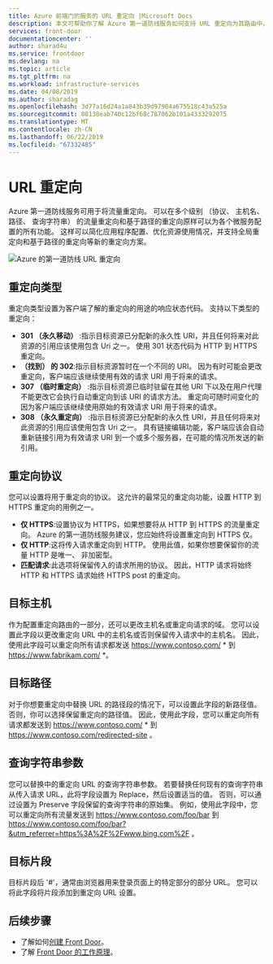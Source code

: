 ```yaml
---
title: Azure 前端门的服务的 URL 重定向 |Microsoft Docs
description: 本文可帮助你了解 Azure 第一道防线服务如何支持 URL 重定向为其路由中，如果配置。
services: front-door
documentationcenter: ''
author: sharad4u
ms.service: frontdoor
ms.devlang: na
ms.topic: article
ms.tgt_pltfrm: na
ms.workload: infrastructure-services
ms.date: 04/08/2019
ms.author: sharadag
ms.openlocfilehash: 3d77a16d24a1a843b39d97904a675518c43a525a
ms.sourcegitcommit: 08138eab740c12bf68c787062b101a4333292075
ms.translationtype: MT
ms.contentlocale: zh-CN
ms.lasthandoff: 06/22/2019
ms.locfileid: "67332485"
---
```

# <a name="url-redirect"></a>URL 重定向
Azure 第一道防线服务可用于将流量重定向。 可以在多个级别 （协议、 主机名、 路径、 查询字符串） 的流量重定向和基于路径的重定向原样可以为各个微服务配置的所有功能。 这样可以简化应用程序配置、优化资源使用情况，并支持全局重定向和基于路径的重定向等新的重定向方案。
</br>

![Azure 的第一道防线 URL 重定向][1]

## <a name="redirection-types"></a>重定向类型
重定向类型设置为客户端了解的重定向的用途的响应状态代码。 支持以下类型的重定向：

- **301 （永久移动）** :指示目标资源已分配新的永久性 URI，并且任何将来对此资源的引用应该使用包含 Uri 之一。 使用 301 状态代码为 HTTP 到 HTTPS 重定向。 
- **（找到） 的 302**:指示目标资源暂时在一个不同的 URI。 因为有时可能会更改重定向，客户端应该继续使用有效的请求 URI 用于将来的请求。
- **307 （临时重定向）** :指示目标资源已临时驻留在其他 URI 下以及在用户代理不能更改它会执行自动重定向到该 URI 的请求方法。 重定向可随时间变化的因为客户端应该继续使用原始的有效请求 URI 用于将来的请求。
- **308 （永久重定向）** :指示目标资源已分配新的永久性 URI，并且任何将来对此资源的引用应该使用包含 Uri 之一。 具有链接编辑功能，客户端应该会自动重新链接引用为有效请求 URI 到一个或多个服务器，在可能的情况所发送的新引用。

## <a name="redirection-protocol"></a>重定向协议
您可以设置将用于重定向的协议。 这允许的最常见的重定向功能，设置 HTTP 到 HTTPS 重定向的用例之一。

- **仅 HTTPS**:设置协议为 HTTPS，如果想要将从 HTTP 到 HTTPS 的流量重定向。 Azure 的第一道防线服务建议，您应始终将设置重定向到 HTTPS 仅。
- **仅 HTTP**:这将传入请求重定向到 HTTP。 使用此值，如果你想要保留你的流量 HTTP 是唯一、 非加密型。
- **匹配请求**:此选项将保留传入的请求所用的协议。 因此，HTTP 请求将始终 HTTP 和 HTTPS 请求始终 HTTPS post 的重定向。

## <a name="destination-host"></a>目标主机
作为配置重定向路由的一部分，还可以更改主机名或重定向请求的域。 您可以设置此字段以更改重定向 URL 中的主机名或否则保留传入请求中的主机名。 因此，使用此字段可以重定向所有请求都发送 https://www.contoso.com/ * 到 https://www.fabrikam.com/ *。

## <a name="destination-path"></a>目标路径
对于你想要重定向中替换 URL 的路径段的情况下，可以设置此字段的新路径值。 否则，你可以选择保留重定向的路径值。 因此，使用此字段，您可以重定向所有请求都发送到 https://www.contoso.com/ * 到 https://www.contoso.com/redirected-site 。

## <a name="query-string-parameters"></a>查询字符串参数
您可以替换中的重定向 URL 的查询字符串参数。 若要替换任何现有的查询字符串从传入请求 URL，此将字段设置为 Replace，然后设置适当的值。 否则，可以通过设置为 Preserve 字段保留的查询字符串的原始集。 例如，使用此字段中，您可以重定向所有流量发送到 https://www.contoso.com/foo/bar 到 https://www.contoso.com/foo/bar?&utm_referrer=https%3A%2F%2Fwww.bing.com%2F 。 

## <a name="destination-fragment"></a>目标片段
目标片段后 '#'，通常由浏览器用来登录页面上的特定部分的部分 URL。 您可以将此字段将片段添加到重定向 URL 设置。

## <a name="next-steps"></a>后续步骤

- 了解如何[创建 Front Door](quickstart-create-front-door.md)。
- 了解 [Front Door 的工作原理](front-door-routing-architecture.md)。

<!--Image references-->
[1]: ./media/front-door-url-redirect/front-door-url-redirect.png